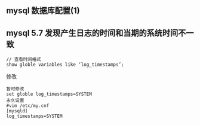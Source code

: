 ## mysql 数据库配置(1)

## mysql 5.7 发现产生日志的时间和当期的系统时间不一致
```
// 查看时间格式
show globle variables like ‘log_timestamps’; 
```
修改
```
暂时修改
set globle log_timestamps=SYSTEM
永久设置
#vim /etc/my.cnf
[mysqld]
log_timestamps=SYSTEM
```
